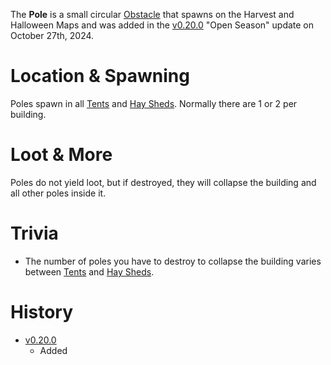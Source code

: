 The **Pole** is a small circular [Obstacle](/obstacles) that spawns on the Harvest and Halloween Maps and was added in the [v0.20.0](https://github.com/HasangerGames/suroi/releases/tag/v0.20.0) "Open Season" update on October 27th, 2024.

# Location & Spawning

Poles spawn in all [Tents](/buildings/tents) and [Hay Sheds](/buildings/hay_sheds). Normally there are 1 or 2 per building.

# Loot & More

Poles do not yield loot, but if destroyed, they will collapse the building and all other poles inside it.

# Trivia

- The number of poles you have to destroy to collapse the building varies between [Tents](/buildings/tents) and [Hay Sheds](/buildings/hay_sheds).

# History

- [v0.20.0](https://github.com/HasangerGames/suroi/releases/tag/v0.20.0)
  - Added
